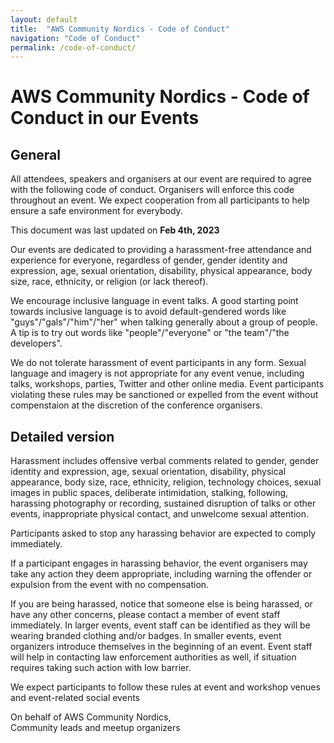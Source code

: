 ```yaml
---
layout: default
title:  "AWS Community Nordics - Code of Conduct"
navigation: "Code of Conduct"
permalink: /code-of-conduct/
---
```



<div class="container">
  <h1 class="mt-5">AWS Community Nordics - Code of Conduct in our Events</h1>
  
  <h2 class="mt-5">General</h2>

  <p class="mt-5">
  All attendees, speakers and organisers at our event are required to agree with the following code of conduct. Organisers will enforce this code throughout an event. We expect cooperation from all participants to help ensure a safe environment for everybody.
  </p>

  <p class="mt-5">
  This document was last updated on <b>Feb 4th, 2023</b>
  </p>

  <p class="mt-5">
    Our events are dedicated to providing a harassment-free attendance and experience for everyone, regardless of gender, gender identity and expression, age, sexual orientation, disability, physical appearance, body size, race, ethnicity, or religion (or lack thereof).
  </p>

  <p class="mt-5">
    We encourage inclusive language in event talks. A good starting point towards inclusive language is to avoid default-gendered words like "guys"/"gals"/"him"/"her" when talking generally about a group of people. A tip is to try out words like "people"/"everyone" or "the team"/"the developers".
  </p>
  <p class="mt-5">
    We do not tolerate harassment of event participants in any form. Sexual language and imagery is not appropriate for any event venue, including talks, workshops, parties, Twitter and other online media. Event participants violating these rules may be sanctioned or expelled from the event without compenstaion at the discretion of the conference organisers.
  </p>

<h2 class="mt-5">Detailed version</h2>
<p class="mt-5">
    Harassment includes offensive verbal comments related to gender, gender identity and expression, age, sexual orientation, disability, physical appearance, body size, race, ethnicity, religion, technology choices, sexual images in public spaces, deliberate intimidation, stalking, following, harassing photography or recording, sustained disruption of talks or other events, inappropriate physical contact, and unwelcome sexual attention.
</p>
<p class="mt-5">
    Participants asked to stop any harassing behavior are expected to comply immediately.
</p>
<p class="mt-5">
    If a participant engages in harassing behavior, the event organisers may take any action they deem appropriate, including warning the offender or expulsion from the event with no compensation.
</p>
<p class="mt-5">
    If you are being harassed, notice that someone else is being harassed, or have any other concerns, please contact a member of event staff immediately. In larger events, event staff can be identified as they will be wearing branded clothing and/or badges. In smaller events, event organizers introduce themselves in the beginning of an event. Event staff will help in contacting law enforcement authorities as well, if situation requires taking such action with low barrier.
</p>
<p class="mt-5">
    We expect participants to follow these rules at event and workshop venues and event-related social events
</p>
  <p class="mt-5">
  On behalf of AWS Community Nordics, <br>
  Community leads and meetup organizers
  </p>




</div>
